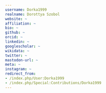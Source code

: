 ```yaml
---
username: Dorka1999
realname: Dorottya Szobol
website: ~
affiliation: ~
bio: ~
github: ~
orcid: ~
linkedin: ~
googlescholar: ~
wikidata: ~
twitter: ~
mastodon-url: ~
meta: ~
instagram: ~
redirect_from:
- /index.php/User:Dorka1999
- /index.php/Special:Contributions/Dorka1999
---
```

